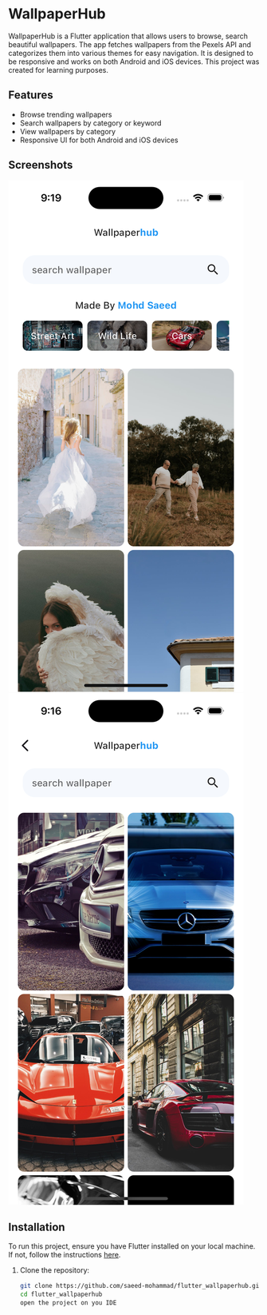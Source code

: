# WallpaperHub

WallpaperHub is a Flutter application that allows users to browse, search beautiful wallpapers.
The app fetches wallpapers from the Pexels API and categorizes them into various themes for easy navigation. 
It is designed to be responsive and works on both Android and iOS devices. 
This project was created for learning purposes.

## Features

- Browse trending wallpapers
- Search wallpapers by category or keyword
- View wallpapers by category
- Responsive UI for both Android and iOS devices

## Screenshots

![Home Screen](screenshots/home.png)
![Search Screen](screenshots/search.png)

## Installation

To run this project, ensure you have Flutter installed on your local machine. If not, follow the instructions [here](https://flutter.dev/docs/get-started/install).

1. Clone the repository:

   ```sh
   git clone https://github.com/saeed-mohammad/flutter_wallpaperhub.git 
   cd flutter_wallpaperhub
   open the project on you IDE